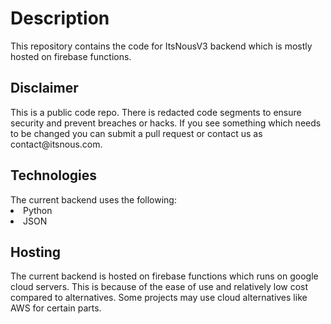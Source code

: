 <h1>
  Description
</h1>
This repository contains the code for ItsNousV3 backend which is mostly hosted on firebase functions.

<h2>
  Disclaimer
</h2>
This is a public code repo. There is redacted code segments to ensure security and prevent breaches or hacks. If you see something which needs to be changed you can submit a pull request or contact us as contact@itsnous.com.

<h2>
  Technologies
</h2>
The current backend uses the following:
<li>Python</li>
<li>JSON</li>

<h2>
  Hosting
</h2>
The current backend is hosted on firebase functions which runs on google cloud servers. This is because of the ease of use and relatively low cost compared to alternatives. Some projects may use cloud alternatives like AWS for certain parts.